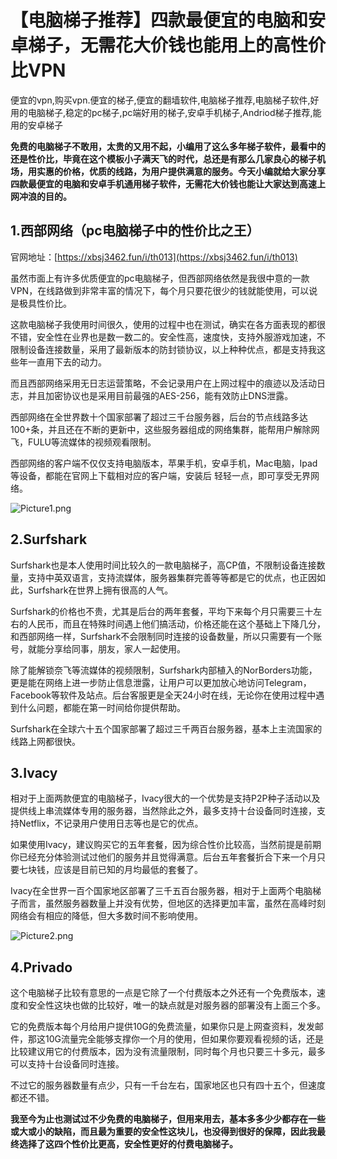 # 【电脑梯子推荐】四款最便宜的电脑和安卓梯子，无需花大价钱也能用上的高性价比VPN
便宜的vpn,购买vpn.便宜的梯子,便宜的翻墙软件,电脑梯子推荐,电脑梯子软件,好用的电脑梯子,稳定的pc梯子,pc端好用的梯子,安卓手机梯子,Andriod梯子推荐,能用的安卓梯子

**免费的电脑梯子不敢用，太贵的又用不起，小编用了这么多年梯子软件，最看中的还是性价比，毕竟在这个模板小子满天飞的时代，总还是有那么几家良心的梯子机场，用实惠的价格，优质的线路，为用户提供满意的服务。今天小编就给大家分享四款最便宜的电脑和安卓手机通用梯子软件，无需花大价钱也能让大家达到高速上网冲浪的目的。**

## 1.西部网络（pc电脑梯子中的性价比之王）
官网地址：[https://xbsj3462.fun/i/th013](https://xbsj3462.fun/i/th013)

虽然市面上有许多优质便宜的pc电脑梯子，但西部网络依然是我很中意的一款VPN，在线路做到非常丰富的情况下，每个月只要花很少的钱就能使用，可以说是极具性价比。

这款电脑梯子我使用时间很久，使用的过程中也在测试，确实在各方面表现的都很不错，安全性在业界也是数一数二的。安全性高，速度快，支持外服游戏加速，不限制设备连接数量，采用了最新版本的防封锁协议，以上种种优点，都是支持我这些年一直用下去的动力。

而且西部网络采用无日志运营策略，不会记录用户在上网过程中的痕迹以及活动日志，并且加密协议也是采用目前最强的AES-256，能有效防止DNS泄露。

西部网络在全世界数十个国家部署了超过三千台服务器，后台的节点线路多达100+条，并且还在不断的更新中，这些服务器组成的网络集群，能帮用户解除网飞，FULU等流媒体的视频观看限制。

西部网络的客户端不仅仅支持电脑版本，苹果手机，安卓手机，Mac电脑，Ipad等设备，都能在官网上下载相对应的客户端，安装后 轻轻一点，即可享受无界网络。

![Picture1.png](https://s2.loli.net/2023/09/12/Pl9OFt1KDaiy58Q.png)

## 2.Surfshark
Surfshark也是本人使用时间比较久的一款电脑梯子，高CP值，不限制设备连接数量，支持中英双语言，支持流媒体，服务器集群完善等等都是它的优点，也正因如此，Surfshark在世界上拥有很高的人气。

Surfshark的价格也不贵，尤其是后台的两年套餐，平均下来每个月只需要三十左右的人民币，而且在特殊时间遇上他们搞活动，价格还能在这个基础上下降几分，和西部网络一样，Surfshark不会限制同时连接的设备数量，所以只需要有一个账号，就能分享给同事，朋友，家人一起使用。

除了能解锁奈飞等流媒体的视频限制，Surfshark内部植入的NorBorders功能，更是能在网络上进一步防止信息泄露，让用户可以更加放心地访问Telegram，Facebook等软件及站点。后台客服更是全天24小时在线，无论你在使用过程中遇到什么问题，都能在第一时间给你提供帮助。

Surfshark在全球六十五个国家部署了超过三千两百台服务器，基本上主流国家的线路上网都很快。

## 3.Ivacy
相对于上面两款便宜的电脑梯子，Ivacy很大的一个优势是支持P2P种子活动以及提供线上串流媒体专用的服务器，当然除此之外，最多支持十台设备同时连接，支持Netflix，不记录用户使用日志等也是它的优点。


如果使用Ivacy，建议购买它的五年套餐，因为综合性价比较高，当然前提是前期你已经充分体验测试过他们的服务并且觉得满意。后台五年套餐折合下来一个月只要七块钱，应该是目前已知的月均最低的套餐了。

Ivacy在全世界一百个国家地区部署了三千五百台服务器，相对于上面两个电脑梯子而言，虽然服务器数量上并没有优势，但地区的选择更加丰富，虽然在高峰时刻网络会有相应的降低，但大多数时间不影响使用。

![Picture2.png](https://s2.loli.net/2023/09/12/TC9UKcbBjkWFr3l.png)

## 4.Privado
这个电脑梯子比较有意思的一点是它除了一个付费版本之外还有一个免费版本，速度和安全性这块也做的比较好，唯一的缺点就是对服务器的部署没有上面三个多。

它的免费版本每个月给用户提供10G的免费流量，如果你只是上网查资料，发发邮件，那这10G流量完全能够支撑你一个月的使用，但如果你要观看视频的话，还是比较建议用它的付费版本，因为没有流量限制，同时每个月也只要三十多元，最多可以支持十台设备同时连接。

不过它的服务器数量有点少，只有一千台左右，国家地区也只有四十五个，但速度都还不错。

**我至今为止也测试过不少免费的电脑梯子，但用来用去，基本多多少少都存在一些或大或小的缺陷，而且最为重要的安全性这块儿，也没得到很好的保障，因此我最终选择了这四个性价比更高，安全性更好的付费电脑梯子。**

